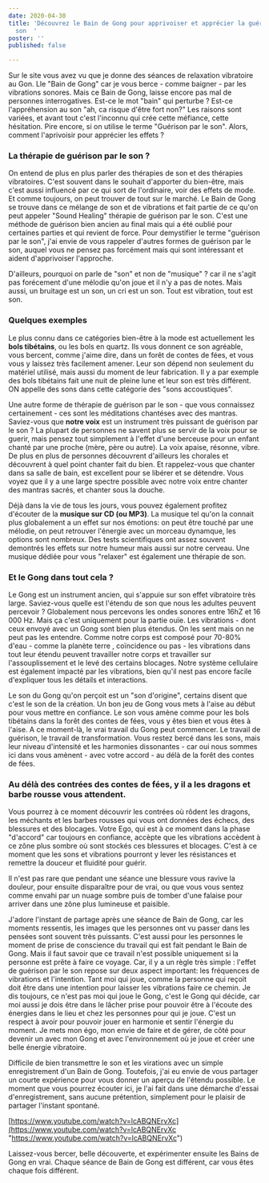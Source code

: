 ```yaml
---
date: 2020-04-30
title: 'Découvrez le Bain de Gong pour apprivoiser et apprécier la guérison par le
  son  '
poster: ''
published: false

---
```

Sur le site vous avez vu que je donne des séances de relaxation vibratoire au Gon. Lle "Bain de Gong" car je vous berce - comme baigner - par les vibrations sonores. Mais ce Bain de Gong, laisse encore pas mal de personnes interrogatives. Est-ce le mot "bain" qui perturbe ? Est-ce l'appréhension au son "ah, ca risque d'être fort non?" Les raisons sont variées, et avant tout c'est l'inconnu qui crée cette méfiance, cette hésitation. Pire encore, si on utilise le terme "Guérison par le son". Alors, comment l'aprivoisir pour apprécier les effets ?

### La thérapie de guérison par le son ?

On entend de plus en plus parler des thérapies de son et des thérapies vibratoires. C'est souvent dans le souhait d'apporter du bien-être, mais c'est aussi influencé par ce qui sort de l'ordinaire, voir des effets de mode. Et comme toujours, on peut trouver de tout sur le marché. Le Bain de Gong se trouve dans ce mélange de son et de vibrations et fait partie de ce qu'on peut appeler "Sound Healing" thérapie de guérison par le son. C'est une méthode de guérison bien ancien au final mais qui a été oublié pour certaines parties et qui revient de force. Pour demystifier le terme "guérison par le son", j'ai envie de vous rappeler d'autres formes de guérison par le son, auquel vous ne pensez pas forcément mais qui sont intéressant et aident d'apprivoiser l'approche.

D'ailleurs, pourquoi on parle de "son" et non de "musique" ? car il ne s'agit pas forécement d'une mélodie qu'on joue et il n'y a pas de notes. Mais aussi, un bruitage est un son, un cri est un son. Tout est vibration, tout est son.

### Quelques exemples

Le plus connu dans ce catégories bien-être à la mode est actuellement les **bols tibétains**, ou les bols en quartz. Ils vous donnent ce son agréable, vous bercent, comme j'aime dire, dans un forêt de contes de fées, et vous vous y laissez très facilement amener. Leur son dépend non seulement du matériel utilisé, mais aussi du moment de leur fabrication. Il y a par exemple des bols tibétains fait une nuit de pleine lune et leur son est très différent. ON appelle des sons dans cette catégorie des "sons accoustiques".

Une autre forme de thérapie de guérison par le son - que vous connaissez certainement - ces sont les méditations chantéses avec des mantras. Saviez-vous que **notre voix** est un instrument très puissant de guérison par le son ? La plupart de personnes ne savent plus se servir de la voix pour se guerir, mais pensez tout simplement à l'effet d'une berceuse pour un enfant chanté par une proche (mère, père ou autre). La voix apaise, résonne, vibre. De plus en plus de personnes découvrent d'ailleurs les chorales et découvrent à quel point chanter fait du bien. Et rappelez-vous que chanter dans sa salle de bain, est excellent pour se libérer et se détendre. Vous voyez que il y a une large spectre possible avec notre voix entre chanter des mantras sacrés, et chanter sous la douche.

Déjà dans la vie de tous les jours, vous pouvez également profitez d'écouter de la **musique sur CD (ou MP3)**. La musique tel qu'on la connait plus globalement a un effet sur nos émotions: on peut être touché par une mélodie, on peut retrouver l'énergie avec un morceau dynamque, les options sont nombreux. Des tests scientifiques ont assez souvent demontrés les effets sur notre humeur mais aussi sur notre cerveau. Une musique dédiée pour vous "relaxer" est également une thérapie de son.

### Et le Gong dans tout cela ?

Le Gong est un instrument ancien, qui s'appuie sur son effet vibratoire très large. Saviez-vous quelle est l'étendu de son que nous les adultes peuvent percevoir ? Globalement nous percevons les ondes sonores entre 16hZ et 16 000 Hz. Mais ça c'est uniquement pour la partie ouïe. Les vibrations - dont ceux envoyé avec un Gong sont bien plus étendus. On les sent mais on ne peut pas les entendre.  Comme notre corps est composé pour 70-80% d'eau  - comme la planète terre , coïncidence ou pas - les vibrations dans tout leur étendu peuvent travailler notre corps et travailler sur l'assouplissement et le levé des certains blocages. Notre système cellulaire est également impacté par les vibrations, bien qu'il nest pas encore facile d'expliquer tous les détails et interactions.

Le son du Gong qu'on perçoit est un "son d'origine", certains disent que c'est le son de la création. Un bon jeu de Gong vous mets à l'aise au début pour vous mettre en confiance. Le son vous amène comme pour les bols tibétains dans la forêt des contes de fées, vous y êtes bien et vous êtes à l'aise. A ce moment-là, le vrai travail du Gong peut commencer. Le travail de guérison, le travail de transformation. Vous restez bercé dans les sons, mais leur niveau d'intensité et les harmonies dissonantes  - car oui nous sommes ici dans vous amènent  - avec votre accord - au délà de la forêt des contes de fées.

### Au délà des contrées des contes de fées, y il a les dragons et barbe rousse vous attendent.

Vous pourrez à ce moment découvrir les contrées où rôdent les dragons, les méchants et les barbes rousses qui vous ont données des échecs, des blessures et des blocages. Votre Ego, qui est à ce moment dans la phase "d'accord" car toujours en confiance, accèpte que les vibrations accèdent à ce zône plus sombre où sont stockés ces blessures et blocages. C'est à ce moment que les sons et vibrations pourront y  lever les résistances et remettre la douceur et fluidité pour guérir.

Il n'est pas rare que pendant une séance une blessure vous ravive la douleur, pour ensuite disparaître pour de vrai, ou que vous vous sentez comme envahi par un nuage sombre puis de tomber d'une falaise pour arriver dans une zône plus lumineuse et paisible.

J'adore l'instant de partage après une séance de Bain de Gong, car les moments ressentis, les images que les personnes ont vu passer dans les pensées sont souvent très puissants. C'est aussi pour les personnes le moment de prise de conscience du travail qui est fait pendant le Bain de Gong. Mais il faut savoir que ce travail n'est possible uniquement si la personne est prête à faire ce voyage. Car, il y a un règle très simple : l'effet de guérison par le son repose sur deux aspect important: les fréquences de vibrations et l'intention. Tant moi qui joue, comme la personne qui reçoit doit être dans une intention pour laisser les vibrations faire ce chemin. Je dis toujours, ce n'est pas moi qui joue le Gong, c'est le Gong qui décide, car moi aussi je dois être dans le lâcher prise pour pouvoir être à l'écoute des énergies dans le lieu et chez les personnes pour qui je joue. C'est un respect à avoir pour pouvoir jouer en harmonie et sentir l'énergie du moment. Je mets mon égo, mon envie de faire et de gérer, de côté pour devenir un avec mon Gong et avec l'environnement où je joue et créer une belle énergie vibratoire.

Difficile de bien transmettre  le son et les virations avec un simple enregistrement d'un Bain de Gong. Toutefois, j'ai eu envie de vous partager un courte expérience pour vous donner un aperçu de l'étendu possible. Le moment que vous pourrez écouter ici, je l'ai fait dans une démarche d'essai d'enregistrement, sans aucune prétention, simplement pour le plaisir de partager l'instant spontané.

[https://www.youtube.com/watch?v=lcABQNErvXc](https://www.youtube.com/watch?v=lcABQNErvXc "https://www.youtube.com/watch?v=lcABQNErvXc")

Laissez-vous bercer, belle découverte, et expérimenter ensuite les Bains de Gong en vrai. Chaque séance de Bain de Gong est différent, car vous êtes chaque fois différent. 